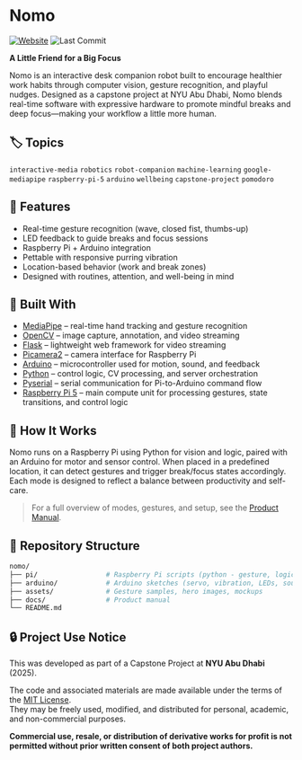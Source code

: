 # Nomo

[![Website](https://img.shields.io/badge/Website-nomo--capstone.framer.website-blue)](https://nomo-capstone.framer.website/)
![Last Commit](https://img.shields.io/github/last-commit/sripranav9/nomo)

**A Little Friend for a Big Focus**

Nomo is an interactive desk companion robot built to encourage healthier work habits through computer vision, gesture recognition, and playful nudges. Designed as a capstone project at NYU Abu Dhabi, Nomo blends real-time software with expressive hardware to promote mindful breaks and deep focus—making your workflow a little more human.

## 🏷️ Topics
`interactive-media` `robotics` `robot-companion` `machine-learning` `google-mediapipe` `raspberry-pi-5` `arduino` `wellbeing` `capstone-project` `pomodoro`


## 🔧 Features

- Real-time gesture recognition (wave, closed fist, thumbs-up)
- LED feedback to guide breaks and focus sessions
- Raspberry Pi + Arduino integration
- Pettable with responsive purring vibration
- Location-based behavior (work and break zones)
- Designed with routines, attention, and well-being in mind

## 🧠 Built With

- [MediaPipe](https://github.com/google/mediapipe) – real-time hand tracking and gesture recognition
- [OpenCV](https://opencv.org/) – image capture, annotation, and video streaming
- [Flask](https://flask.palletsprojects.com/) – lightweight web framework for video streaming
- [Picamera2](https://github.com/raspberrypi/picamera2) – camera interface for Raspberry Pi
- [Arduino](https://www.arduino.cc/) – microcontroller used for motion, sound, and feedback
- [Python](https://www.python.org/) – control logic, CV processing, and server orchestration
- [Pyserial](https://pypi.org/project/pyserial/) – serial communication for Pi-to-Arduino command flow
- [Raspberry Pi 5](https://www.raspberrypi.com/products/raspberry-pi-5/) – main compute unit for processing gestures, state transitions, and control logic


## 🚀 How It Works

Nomo runs on a Raspberry Pi using Python for vision and logic, paired with an Arduino for motor and sensor control. When placed in a predefined location, it can detect gestures and trigger break/focus states accordingly. Each mode is designed to reflect a balance between productivity and self-care.

> For a full overview of modes, gestures, and setup, see the [Product Manual](/docs/nomo-product-manual.pdf).


## 📁 Repository Structure

```bash
nomo/
├── pi/                 # Raspberry Pi scripts (python - gesture, logic)
├── arduino/            # Arduino sketches (servo, vibration, LEDs, sounds)
├── assets/             # Gesture samples, hero images, mockups
├── docs/               # Product manual
└── README.md

```

## 🔒 Project Use Notice

This was developed as part of a Capstone Project at **NYU Abu Dhabi** (2025).

The code and associated materials are made available under the terms of the [MIT License](LICENSE).  
They may be freely used, modified, and distributed for personal, academic, and non-commercial purposes.

**Commercial use, resale, or distribution of derivative works for profit is not permitted without prior written consent of both project authors.**

